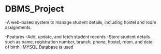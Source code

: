 # DBMS_Project
-A web-based system to manage student details, including hostel and room assignments.

-Features
  -Add, update, and fetch student records
  -Store student details such as name, registration number, branch, phone, hostel, room, and date of birth
  -MYSQL Database is used
